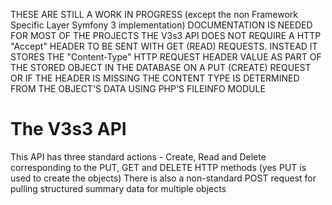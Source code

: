 THESE ARE STILL A WORK IN PROGRESS (except the non Framework Specific Layer Symfony 3 implementation)
DOCUMENTATION IS NEEDED FOR MOST OF THE PROJECTS
THE V3s3 API DOES NOT REQUIRE A HTTP "Accept" HEADER TO BE SENT WITH GET (READ) REQUESTS. INSTEAD IT STORES THE "Content-Type" HTTP REQUEST HEADER VALUE AS PART OF THE STORED OBJECT IN THE DATABASE ON A PUT (CREATE) REQUEST OR IF THE HEADER IS MISSING THE CONTENT TYPE IS DETERMINED FROM THE OBJECT'S DATA USING PHP'S FILEINFO MODULE

# The V3s3 API
This API has three standard actions - Create, Read and Delete corresponding to the PUT, GET and DELETE HTTP methods (yes PUT is used to create the objects)
There is also a non-standard POST request for pulling structured summary data for multiple objects
